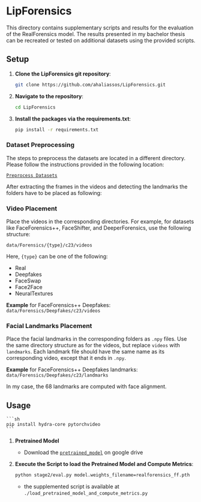 # LipForensics

This directory contains supplementary scripts and results for the evaluation of the RealForensics model. 
The results presented in my bachelor thesis can be recreated or tested on additional datasets using the provided scripts.

## Setup

1. **Clone the LipForensics git repository**:
    ```sh
    git clone https://github.com/ahaliassos/LipForensics.git
    ```

2. **Navigate to the repository**:
    ```sh
    cd LipForensics
    ```

3. **Install the packages via the requirements.txt**:
    ```sh
    pip install -r requirements.txt
    ```

### Dataset Preprocessing

The steps to preprocess the datasets are located in a different directory. Please follow the instructions provided in the following location:

[`Preprocess Datasets`](../Datasets/preprocess_datasets)

After extracting the frames in the videos and detecting the landmarks the folders have to be placed as following:

### Video Placement

Place the videos in the corresponding directories. For example, for datasets like FaceForensics++, FaceShifter, and DeeperForensics, use the following structure:

`data/Forensics/{type}/c23/videos`

Here, `{type}` can be one of the following:
- Real
- Deepfakes
- FaceSwap
- Face2Face
- NeuralTextures

**Example** for FaceForensics++ Deepfakes:
`data/Forensics/Deepfakes/c23/videos`

### Facial Landmarks Placement

Place the facial landmarks in the corresponding folders as `.npy` files. Use the same directory structure as for the videos, but replace `videos` with `landmarks`. Each landmark file should have the same name as its corresponding video, except that it ends in `.npy`.

**Example** for FaceForensics++ Deepfakes landmarks:
`data/Forensics/Deepfakes/c23/landmarks`

In my case, the 68 landmarks are computed with face alignment.

## Usage 
    
    ```sh
    pip install hydra-core pytorchvideo
    ```


1. **Pretrained Model**
   - Download the [`pretrained_model`](https://drive.google.com/file/d/1nqEVlRN51WyzMWSeB7x9okcaegFgA-BQ/view) on google drive

2. **Execute the Script to load the Pretrained Model and Compute Metrics**:
    ```sh
    python stage2/eval.py model.weights_filename=realforensics_ff.pth
    ```
   
    - the supplemented script is available at `./load_pretrained_model_and_compute_metrics.py`
